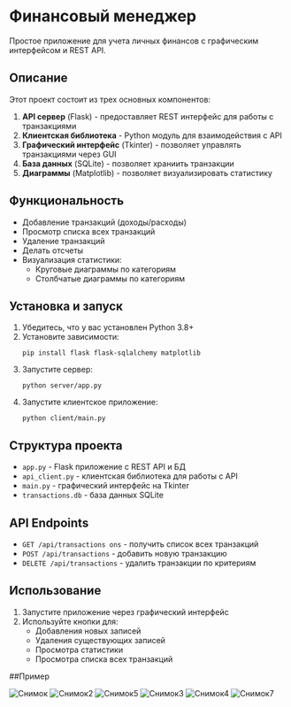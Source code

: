 # Финансовый менеджер

Простое приложение для учета личных финансов с графическим интерфейсом и REST API.

## Описание

Этот проект состоит из трех основных компонентов:
1. **API сервер** (Flask) - предоставляет REST интерфейс для работы с транзакциями
2. **Клиентская библиотека** - Python модуль для взаимодействия с API
3. **Графический интерфейс** (Tkinter) - позволяет управлять транзакциями через GUI
4. **База данных** (SQLite) - позволяет храниить транзакции
5. **Диаграммы** (Matplotlib) - позволяет визуализировать статистику 

## Функциональность

- Добавление транзакций (доходы/расходы)
- Просмотр списка всех транзакций
- Удаление транзакций
- Делать отсчеты
- Визуализация статистики:
  - Круговые диаграммы по категориям
  - Столбчатые диаграммы по категориям

## Установка и запуск

1. Убедитесь, что у вас установлен Python 3.8+
2. Установите зависимости:
   ```
   pip install flask flask-sqlalchemy matplotlib
   ```
3. Запустите сервер:
   ```
   python server/app.py
   ```
4. Запустите клиентское приложение:
   ```
   python client/main.py
   ```

## Структура проекта

- `app.py` - Flask приложение с REST API и БД
- `api_client.py` - клиентская библиотека для работы с API
- `main.py` - графический интерфейс на Tkinter
- `transactions.db` - база данных SQLite

## API Endpoints

- `GET /api/transactions
ons` - получить список всех транзакций
- `POST /api/transactions` - добавить новую транзакцию
- `DELETE /api/transactions` - удалить транзакции по критериям

## Использование

1. Запустите приложение через графический интерфейс
2. Используйте кнопки для:
   - Добавления новых записей
   - Удаления существующих записей
   - Просмотра статистики
   - Просмотра списка всех транзакций

##Пример

![Снимок](https://github.com/user-attachments/assets/857263b3-1c4c-4cc0-971d-77082445ea04)
![Снимок2](https://github.com/user-attachments/assets/2d004c9b-a686-4b99-8967-da3fc6d41844)
![Снимок5](https://github.com/user-attachments/assets/5adebf74-8c17-4ea1-b973-5107940bdfee)
![Снимок3](https://github.com/user-attachments/assets/4d809583-0608-4b61-93f9-4a9d2ed6c09f)
![Снимок4](https://github.com/user-attachments/assets/a878638b-98f0-4481-af02-84a1413caaf7)
![Снимок7](https://github.com/user-attachments/assets/258349bf-2af4-422c-a975-e25d511f9b26)





